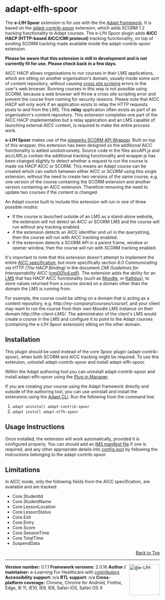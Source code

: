 # adapt-elfh-spoor  
<a id="top" style="display:none"></a>

The **e-LfH Spoor** *extension* is for use with the the [Adapt framework](https://github.com/adaptlearning/adapt_framework).  It is based on the [adapt-contrib-spoor](https://github.com/adaptlearning/adapt-contrib-spoor) extension, which adds SCORM 1.2 tracking functionality to Adapt courses.  The e-LfH Spoor plugin adds **AICC HACP (HTTP-based AICC/CMI protocol)** tracking functionality, on top of existing SCORM tracking made available inside the adapt-contrib-spoor extension.

**Please be aware that this extension is still in development and is not currently fit for use.  Please check back in a few days.**

AICC HACP allows organisations to run courses in their LMS applications, which are sitting on another organisation's domain, usually inside some sort of content repository, without causing [cross site scriping](https://en.wikipedia.org/wiki/Cross-site_scripting) errors in the user's web browser.  Running courses in this way is not possible using SCORM, because a web browser will throw a cross site scripting error and prevent the course from running for security reasons.  Please note that AICC HACP will only work if an application exists to relay the HTTP requests posts to and from the LMS.  This **relay** application often exists as part of an organisation's content repository.  This extension completes one part of the AICC HACP implementation but a relay application and an LMS capable of launching external AICC content, is required to make the entire process work.

**e-LfH Spoor** makes use of the [pipwerks SCORM API Wrapper](https://github.com/pipwerks/scorm-api-wrapper/).  Built on top of this wrapper, this extension has been designed so the additional AICC functionality is added unobstrusively.  Source code in the files aiccAPI.js and aiccLMS.js contain the additional tracking functionality and wrapper.js has been changed slightly to detect whether a request to run the course is made via HACP AICC or SCORM.  This means an Adapt course can be created which can switch between either AICC or SCORM using this single extension, without the need to create two versions of the same course, e.g. one version of the course containing the SCORM extension and another version containing an AICC extension.  Therefore removing the need to update two courses if the content is changed.

An Adapt course built to include this extension will run in one of three possible *modes*:

- if the course is launched outside of an LMS as a stand-alone website, the extension will not detect an AICC or SCORM LMS and the course will run without any tracking enabled.
- if the extension detects an AICC identifier and url in the querystring, then the course will run with AICC tracking enabled.
- if the extension detects a SCORM API in a parent frame, window or opener window, then the course will run with SCORM tracking enabled.

It's important to note that this extension doesn't attempt to implement the entire [AICC specification](https://github.com/ADL-AICC/AICC-Document-Archive/), but more specifically section *6.0 Communicating via HTTP (The HACP Binding)* in the document *CMI Guidelines for Interoperability AICC* ([cmi001v4.pdf](https://github.com/ADL-AICC/AICC-Document-Archive/releases/tag/cmi001v4)).  The extension adds the ability for an [LMS](https://en.wikipedia.org/wiki/Learning_management_system) that has HACP AICC functionality (such as [Moodle](https://moodle.org/), or [Kallidus](https://www.kallidus.com/)), to store values returned from a course stored on a domain other than the domain the LMS is running from.

For example, the course could be sitting on a domain that is acting as a content repository, e.g. *http://my-company/courses/course1*, and your client may want to run the course from their own Moodle LMS instance on their domain *http://the-client-LMS/*.  The administrator of the client's LMS would create a course in the LMS and configure it to point to the Adapt courses (containing the e-LfH Spoor extension) sitting on the other domain.

## Installation

This plugin should be used instead of the core Spoor plugin (adapt-contrib-spoor), when both SCORM and AICC tracking might be required.  To use this extension, uninstall adapt-contrib-spoor and install adapt-elfh-spoor.

Within the Adapt authoring tool you can uninstall adapt-contrib-spoor and install adapt-elfh-spoor using the [Plug-in Manager](https://github.com/adaptlearning/adapt_authoring/wiki/Plugin-Manager).

If you are creating your course using the Adapt framework directly and outside of the authoring tool, you can use uninstall and install the extensions using the [Adapt CLI](https://github.com/adaptlearning/adapt-cli).  Run the following from the command line:

1. `adapt uninstall adapt-contrib-spoor`
2. `adapt install adapt-elfh-spoor`

## Usage Instructions

Once installed, the extension will work automatically, provided it is configured properly.  You can should add an [IMS manifest file](https://github.com/adaptlearning/adapt-contrib-spoor#edit-the-manifest-file) if one is required, and any other appropriate details into [config.json](https://github.com/adaptlearning/adapt-contrib-spoor#configure-configjson) by following the instructions belonging to the adapt-contrib-spoor.

## Limitations
 
In AICC mode, only the following fields from the AICC specification, are available and are tracked:

* Core.StudentId
* Core.StudentName
* Core.LessonLocation
* Core.LessonStatus
* Core.Exit
* Core.Entry
* Core.Score
* Core.SessionTime
* Core.TotalTime
* SuspendData

<div float align=right><a href="#top">Back to Top</a></div>  

----------------------------
<a href="https://community.adaptlearning.org/" target="_blank"><img alt="@e-LfH" class="TableObject-item avatar" height="100" itemprop="image" src="https://avatars2.githubusercontent.com/u/30687181?v=4&amp;s=200" align="right"/></a> 
**Version number:**  0.1.1
**Framework versions:** 2.0.16
**Author / maintainer:** e-Learning For Healthcare with [contributors](https://github.com/e-LfH/adapt-elfh-spoor/graphs/contributors) 
**Accessibility support:** n/a
**RTL support:** n/a
**Cross-platform coverage:** Chrome, Chrome for Android, Firefox, Edge, IE 11, IE10, IE9, IE8, Safari iOS, Safari OS X
